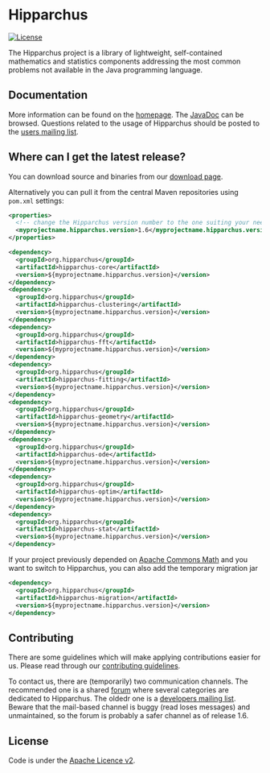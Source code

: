 <!---
 Licensed to the Hipparchus project under one or more
 contributor license agreements.  See the NOTICE file distributed with
 this work for additional information regarding copyright ownership.
 The Hipparchus project this file to You under the Apache License, Version 2.0
 (the "License"); you may not use this file except in compliance with
 the License.  You may obtain a copy of the License at

      http://www.apache.org/licenses/LICENSE-2.0

 Unless required by applicable law or agreed to in writing, software
 distributed under the License is distributed on an "AS IS" BASIS,
 WITHOUT WARRANTIES OR CONDITIONS OF ANY KIND, either express or implied.
 See the License for the specific language governing permissions and
 limitations under the License.
-->

Hipparchus
==========

[![License](http://img.shields.io/:license-apache-blue.svg)](http://www.apache.org/licenses/LICENSE-2.0.html)

The Hipparchus project is a library of lightweight, self-contained
mathematics and statistics components addressing the most common
problems not available in the Java programming language.

Documentation
-------------

More information can be found on the [homepage](https://hipparchus.org/).
The [JavaDoc](https://hipparchus.org/apidocs) can be browsed.
Questions related to the usage of Hipparchus should be posted to the [users mailing list](mailto:users@hipparchus.org).

Where can I get the latest release?
-----------------------------------
You can download source and binaries from our [download page](https://hipparchus.org/downloads.html).

Alternatively you can pull it from the central Maven repositories using `pom.xml` settings:

```xml
<properties>
  <!-- change the Hipparchus version number to the one suiting your needs -->
  <myprojectname.hipparchus.version>1.6</myprojectname.hipparchus.version>
</properties>

<dependency>
  <groupId>org.hipparchus</groupId>
  <artifactId>hipparchus-core</artifactId>
  <version>${myprojectname.hipparchus.version}</version>
</dependency>
<dependency>
  <groupId>org.hipparchus</groupId>
  <artifactId>hipparchus-clustering</artifactId>
  <version>${myprojectname.hipparchus.version}</version>
</dependency>
<dependency>
  <groupId>org.hipparchus</groupId>
  <artifactId>hipparchus-fft</artifactId>
  <version>${myprojectname.hipparchus.version}</version>
</dependency>
<dependency>
  <groupId>org.hipparchus</groupId>
  <artifactId>hipparchus-fitting</artifactId>
  <version>${myprojectname.hipparchus.version}</version>
</dependency>
<dependency>
  <groupId>org.hipparchus</groupId>
  <artifactId>hipparchus-geometry</artifactId>
  <version>${myprojectname.hipparchus.version}</version>
</dependency>
<dependency>
  <groupId>org.hipparchus</groupId>
  <artifactId>hipparchus-ode</artifactId>
  <version>${myprojectname.hipparchus.version}</version>
</dependency>
<dependency>
  <groupId>org.hipparchus</groupId>
  <artifactId>hipparchus-optim</artifactId>
  <version>${myprojectname.hipparchus.version}</version>
</dependency>
<dependency>
  <groupId>org.hipparchus</groupId>
  <artifactId>hipparchus-stat</artifactId>
  <version>${myprojectname.hipparchus.version}</version>
</dependency>

```

If your project previously depended on [Apache Commons Math](https://commons.apache.org/proper/commons-math/)
and you want to switch to Hipparchus, you can also add the temporary migration jar

```xml
<dependency>
  <groupId>org.hipparchus</groupId>
  <artifactId>hipparchus-migration</artifactId>
  <version>${myprojectname.hipparchus.version}</version>
</dependency>
```

Contributing
------------

There are some guidelines which
will make applying contributions easier for us. Please read through our
[contributing guidelines](https://github.com/Hipparchus-Math/hipparchus/blob/master/CONTRIBUTING.md).

To contact us, there are (temporarily) two communication channels. The recommended
one is a shared [forum](https://forum.orekit.org/categories) where several categories
are dedicated to Hipparchus. The oldedr one is a [developers mailing list](mailto:developers@hipparchus.org).
Beware that the mail-based channel is buggy (read loses messages) and unmaintained, so the forum
is probably a safer channel as of release 1.6.

License
-------

Code is under the [Apache Licence v2](https://www.apache.org/licenses/LICENSE-2.0.txt).
